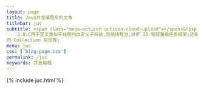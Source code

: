 ```yaml
---
layout: page
title: Java并发编程系列文章
titlebar: juc
subtitle: <span class="mega-octicon octicon-cloud-upload"></span>&nbsp;&nbsp;
    J.U.C用于定义类似于线程的自定义子系统,包括线程池,异步 IO 和轻量级任务框架;还提供了设计用于多线程上下文中
的 Collection 实现等;
menu: juc
css: ['blog-page.css']
permalink: /juc
keywords: 并发编程
---
```

{% include juc.html %}
